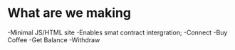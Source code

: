 # What are we making
-Minimal JS/HTML site
-Enables smat contract intergration;
-Connect
-Buy Coffee
-Get Balance
-Withdraw
